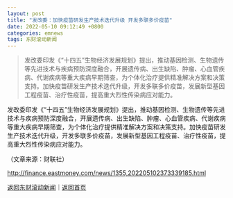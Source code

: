 ```yaml
---
layout: post
title: "发改委：加快疫苗研发生产技术迭代升级 开发多联多价疫苗"
date: 2022-05-10 09:12:49 +0800
categories: emnews
tags: 东财滚动新闻
---
```

> 发改委印发《“十四五”生物经济发展规划》提出，推动基因检测、生物遗传等先进技术与疾病预防深度融合，开展遗传病、出生缺陷、肿瘤、心血管疾病、代谢疾病等重大疾病早期筛查，为个体化治疗提供精准解决方案和决策支持。加快疫苗研发生产技术迭代升级，开发多联多价疫苗，发展新型基因工程疫苗、治疗性疫苗，提高重大烈性传染病应对能力。

<p>发改委印发《“十四五”生物经济发展规划》提出，推动基因检测、生物遗传等先进技术与疾病预防深度融合，开展遗传病、出生缺陷、肿瘤、心血管疾病、代谢疾病等重大疾病早期筛查，为个体化治疗提供精准解决方案和决策支持。加快疫苗研发生产技术迭代升级，开发多联多价疫苗，发展新型基因工程疫苗、治疗性疫苗，提高重大烈性传染病应对能力。</p><p class="em_media">（文章来源：财联社）</p>

<http://finance.eastmoney.com/news/1355,202205102373339185.html>

[返回东财滚动新闻](//finews.withounder.com/emnews/)｜[返回首页](//finews.withounder.com/)